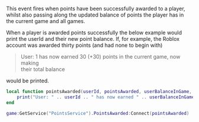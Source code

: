 This event fires when points have been successfully awarded to a player, whilst also passing along the updated balance of points the player has in the current game and all games.

When a player is awarded points successfully the below example would print the userId and their new point balance. If, for example, the Roblox account was awarded thirty points (and had none to begin with)

> User: 1 has now earned 30 (+30) points in the current game, now making  
> their total balance

would be printed.

```lua
local function pointsAwarded(userId, pointsAwarded, userBalanceInGame, userTotalBalance)
    print("User: " .. userId .. " has now earned " .. userBalanceInGame .. " (+" .. pointsAwarded ..") points in the current game, now making their total balance " .. userTotalBalance)
end

game:GetService("PointsService").PointsAwarded:Connect(pointsAwarded)
```